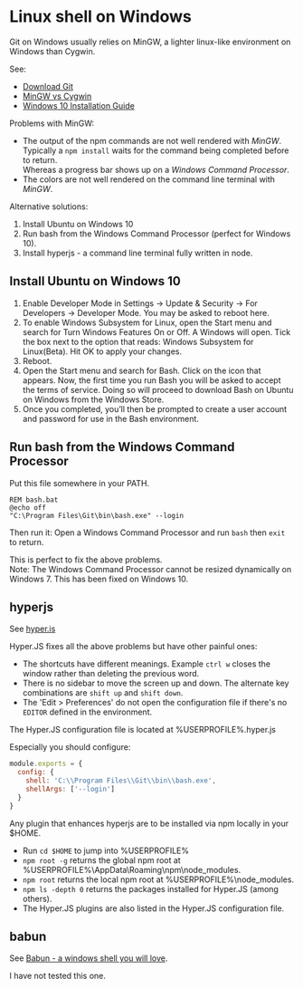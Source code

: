 # Linux shell on Windows

Git on Windows usually relies on MinGW, a lighter linux-like environment on Windows than Cygwin.

See:
- [Download Git](https://git-scm.com/downloads)
- [MinGW vs Cygwin](https://en.wikipedia.org/wiki/MinGW)
- [Windows 10 Installation Guide](https://docs.microsoft.com/en-us/windows/wsl/install-win10)

Problems with MinGW:
- The output of the npm commands are not well rendered with *MinGW*.<br>
  Typically a `npm install` waits for the command being completed before to return.<br>
  Whereas a progress bar shows up on a *Windows Command Processor*.
- The colors are not well rendered on the command line terminal with *MinGW*.

Alternative solutions:

1. Install Ubuntu on Windows 10
2. Run bash from the Windows Command Processor (perfect for Windows 10).
3. Install hyperjs - a command line terminal fully written in node.

## Install Ubuntu on Windows 10

1. Enable Developer Mode in Settings → Update & Security → For Developers → Developer Mode. You may be asked to reboot here.
2. To enable Windows Subsystem for Linux, open the Start menu and search for Turn Windows Features On or Off. A Windows will open. Tick the box next to the option that reads: Windows Subsystem for Linux(Beta). Hit OK to apply your changes.
3. Reboot.
4. Open the Start menu and search for Bash. Click on the icon that appears. Now, the first time you run Bash you will be asked to accept the terms of service. Doing so will proceed to download Bash on Ubuntu on Windows from the Windows Store.
5. Once you completed, you’ll then be prompted to create a user account and password for use in the Bash environment.

## Run bash from the Windows Command Processor

Put this file somewhere in your PATH.

```dos
REM bash.bat
@echo off
"C:\Program Files\Git\bin\bash.exe" --login
```

Then run it: Open a Windows Command Processor and run `bash` then `exit` to return.

This is perfect to fix the above problems.<br>
Note: The Windows Command Processor cannot be resized dynamically on Windows 7. This has been fixed on Windows 10.

## hyperjs

See [hyper.is](https://hyper.is/)

Hyper.JS fixes all the above problems but have other painful ones:
- The shortcuts have different meanings. Example `ctrl w` closes the window rather than deleting the previous word.
- There is no sidebar to move the screen up and down. The alternate key combinations are `shift up` and `shift down`.
- The 'Edit > Preferences' do not open the configuration file if there's no `EDITOR` defined in the environment.

The Hyper.JS configuration file is located at %USERPROFILE%\.hyper.js

Especially you should configure:

```javascript
module.exports = {
  config: {
    shell: 'C:\\Program Files\\Git\\bin\\bash.exe',
    shellArgs: ['--login']
  }
}
```

Any plugin that enhances hyperjs are to be installed via npm locally in your $HOME.

- Run `cd $HOME` to jump into %USERPROFILE%
- `npm root -g` returns the global npm root at %USERPROFILE%\AppData\Roaming\npm\node_modules.
- `npm root` returns the local npm root at %USERPROFILE%\node_modules.
- `npm ls -depth 0` returns the packages installed for Hyper.JS (among others).
- The Hyper.JS plugins are also listed in the Hyper.JS configuration file.

## babun

See [Babun - a windows shell you will love](http://babun.github.io/).

I have not tested this one.
